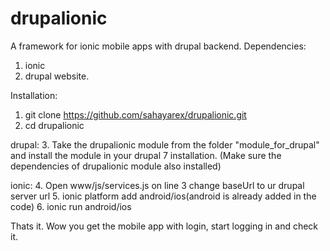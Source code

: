 # drupalionic
A framework for ionic mobile apps with drupal backend.
Dependencies:
1. ionic
2. drupal website.

Installation:

1. git clone https://github.com/sahayarex/drupalionic.git
2. cd drupalionic

drupal:
3. Take the drupalionic module from the folder "module_for_drupal" 
   and install the module in your drupal 7 installation.
   (Make sure the dependencies of drupalionic module also installed)

ionic:
4. Open www/js/services.js on line 3 change baseUrl to ur drupal server url
5. ionic platform add android/ios(android is already added in the code)
6. ionic run android/ios

Thats it. Wow you get the mobile app with login, start logging in and check it.

